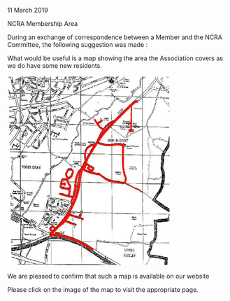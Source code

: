 11 March 2019

NCRA Membership Area

During an exchange of correspondence between a Member and the NCRA Committee, the following suggestion was made :

What would be useful is a map showing the area the Association covers as we do have some new residents.[](http://www.northcrayresidents.org.uk/membership.html)

![Image](images/nm0718_1.gif)

We are pleased to confirm that such a map is available on our website

Please click on the image of the map to visit the appropriate page.
